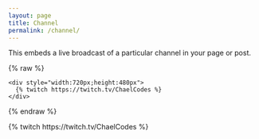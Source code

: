 ```yaml
---
layout: page
title: Channel
permalink: /channel/
---
```

This embeds a live broadcast of a particular channel in your page or post.

{% raw %}
```
<div style="width:720px;height:480px">
  {% twitch https://twitch.tv/ChaelCodes %}
</div>
```
{% endraw %}
<div style="width:720px;height:480px">
  {% twitch https://twitch.tv/ChaelCodes %}
</div>
